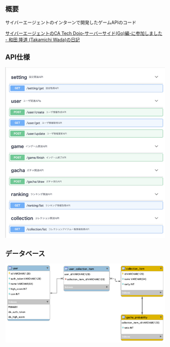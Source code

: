 ## 概要
サイバーエージェントのインターンで開発したゲームAPIのコード

[サイバーエージェントのCA Tech Dojo\-サーバーサイド\(Go\)編\-に参加しました \- 和田 隆道 \(Takamichi Wada\)の日記](https://person.hatenablog.jp/entry/2021/04/03/130909)

## API仕様
<img src="https://github.com/wadayamada/game-api/blob/main/api-document.png" width="782">

## データベース
![schema.png](https://github.com/wadayamada/game-api/blob/main/db/schema.png)
